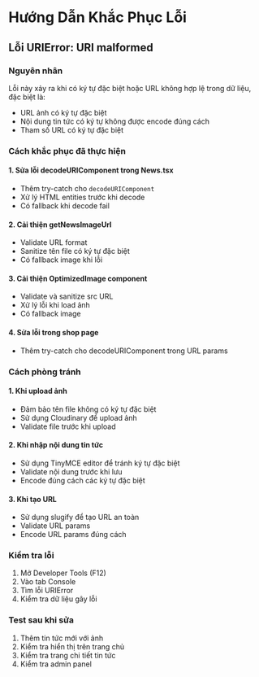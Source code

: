 # Hướng Dẫn Khắc Phục Lỗi

## Lỗi URIError: URI malformed

### Nguyên nhân
Lỗi này xảy ra khi có ký tự đặc biệt hoặc URL không hợp lệ trong dữ liệu, đặc biệt là:
- URL ảnh có ký tự đặc biệt
- Nội dung tin tức có ký tự không được encode đúng cách
- Tham số URL có ký tự đặc biệt

### Cách khắc phục đã thực hiện

#### 1. Sửa lỗi decodeURIComponent trong News.tsx
- Thêm try-catch cho `decodeURIComponent`
- Xử lý HTML entities trước khi decode
- Có fallback khi decode fail

#### 2. Cải thiện getNewsImageUrl
- Validate URL format
- Sanitize tên file có ký tự đặc biệt
- Có fallback image khi lỗi

#### 3. Cải thiện OptimizedImage component
- Validate và sanitize src URL
- Xử lý lỗi khi load ảnh
- Có fallback image

#### 4. Sửa lỗi trong shop page
- Thêm try-catch cho decodeURIComponent trong URL params

### Cách phòng tránh

#### 1. Khi upload ảnh
- Đảm bảo tên file không có ký tự đặc biệt
- Sử dụng Cloudinary để upload ảnh
- Validate file trước khi upload

#### 2. Khi nhập nội dung tin tức
- Sử dụng TinyMCE editor để tránh ký tự đặc biệt
- Validate nội dung trước khi lưu
- Encode đúng cách các ký tự đặc biệt

#### 3. Khi tạo URL
- Sử dụng slugify để tạo URL an toàn
- Validate URL params
- Encode URL params đúng cách

### Kiểm tra lỗi
1. Mở Developer Tools (F12)
2. Vào tab Console
3. Tìm lỗi URIError
4. Kiểm tra dữ liệu gây lỗi

### Test sau khi sửa
1. Thêm tin tức mới với ảnh
2. Kiểm tra hiển thị trên trang chủ
3. Kiểm tra trang chi tiết tin tức
4. Kiểm tra admin panel

